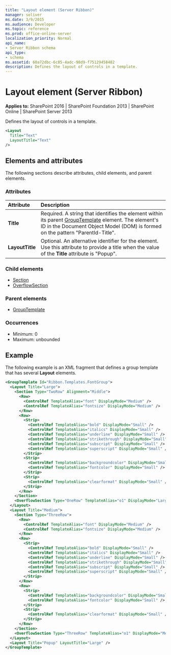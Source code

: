 ```yaml
---
title: "Layout element (Server Ribbon)"
manager: soliver
ms.date: 3/9/2015
ms.audience: Developer
ms.topic: reference
ms.prod: office-online-server
localization_priority: Normal
api_name:
- Server Ribbon schema
api_type:
- schema
ms.assetid: 60a72dbc-6c85-4adc-98d9-f75129458482
description: Defines the layout of controls in a template.
---
```


# Layout element (Server Ribbon)

**Applies to:** SharePoint 2016 | SharePoint Foundation 2013 | SharePoint Online | SharePoint Server 2013
  
Defines the layout of controls in a template.
  
```XML
<Layout
  Title="Text"
  LayoutTitle="Text"
/>
```

## Elements and attributes

The following sections describe attributes, child elements, and parent elements.

### Attributes

|**Attribute**|**Description**|
|:-----|:-----|
|**Title** <br/> |Required. A string that identifies the element within its parent [GroupTemplate](grouptemplate-element.md) element. The element's ID in the Document Object Model (DOM) is formed on the pattern "ParentId-Title".  <br/> |
|**LayoutTitle** <br/> |Optional. An alternative identifier for the element. Use this attribute to provide a title when the value of the **Title** attribute is "Popup".  <br/> |
   
### Child elements

- [Section](section-element.md) 
- [OverflowSection](overflowsection-element.md) 
   
### Parent elements

- [GroupTemplate](grouptemplate-element.md)
   
### Occurrences

- Minimum: 0
- Maximum: unbounded  
   
## Example

The following example is an XML fragment that defines a group template that has several **Layout** elements. 
  
```XML
<GroupTemplate Id="Ribbon.Templates.FontGroup">
  <Layout Title="Large">
    <Section Type="TwoRow" Alignment="Middle">
      <Row>
        <ControlRef TemplateAlias="font" DisplayMode="Medium" />
        <ControlRef TemplateAlias="fontsize" DisplayMode="Medium" />
      </Row>
      <Row>
        <Strip>
          <ControlRef TemplateAlias="bold" DisplayMode="Small" />
          <ControlRef TemplateAlias="italics" DisplayMode="Small" />
          <ControlRef TemplateAlias="underline" DisplayMode="Small" />
          <ControlRef TemplateAlias="strikethrough" DisplayMode="Small" />
          <ControlRef TemplateAlias="subscript" DisplayMode="Small" />
          <ControlRef TemplateAlias="superscript" DisplayMode="Small" />
        </Strip>
        <Strip>
          <ControlRef TemplateAlias="backgroundcolor" DisplayMode="Small" />
          <ControlRef TemplateAlias="fontcolor" DisplayMode="Small" />
        </Strip>
        <Strip>
          <ControlRef TemplateAlias="clearformat" DisplayMode="Small" />
        </Strip>
      </Row>
    </Section>
    <OverflowSection Type="OneRow" TemplateAlias="o1" DisplayMode="Large"/>
  </Layout>
  <Layout Title="Medium">
    <Section Type="ThreeRow">
      <Row>
        <ControlRef TemplateAlias="font" DisplayMode="Medium" />
        <ControlRef TemplateAlias="fontsize" DisplayMode="Medium" />
      </Row>
      <Row>
        <Strip>
          <ControlRef TemplateAlias="bold" DisplayMode="Small" />
          <ControlRef TemplateAlias="italics" DisplayMode="Small" />
          <ControlRef TemplateAlias="underline" DisplayMode="Small" />
          <ControlRef TemplateAlias="strikethrough" DisplayMode="Small" />
          <ControlRef TemplateAlias="subscript" DisplayMode="Small" />
          <ControlRef TemplateAlias="superscript" DisplayMode="Small" />
        </Strip>
      </Row>
      <Row>
        <Strip>
          <ControlRef TemplateAlias="backgroundcolor" DisplayMode="Small" />
          <ControlRef TemplateAlias="fontcolor" DisplayMode="Small" />
        </Strip>
        <Strip>
          <ControlRef TemplateAlias="clearformat" DisplayMode="Small" />
        </Strip>
      </Row>
    </Section>
    <OverflowSection Type="ThreeRow" TemplateAlias="o1" DisplayMode="Medium"/>
  </Layout>
  <Layout Title="Popup" LayoutTitle="Large" />
</GroupTemplate>
```


